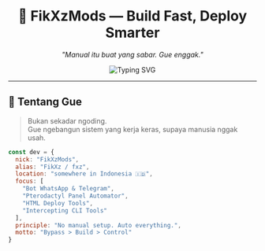 <h1 align="center">🧠 FikXzMods — Build Fast, Deploy Smarter</h1>
<p align="center"><i>"Manual itu buat yang sabar. Gue enggak."</i></p>

<p align="center">
  <img src="https://readme-typing-svg.demolab.com?font=JetBrains+Mono&size=18&pause=1200&color=00FF99&center=true&vCenter=true&width=480&lines=Fullstack+Bot+Developer;Automation+Is+Art;Code.+Deploy.+Bypass.;0+to+Deploy%2C+No+Delay." alt="Typing SVG" />
</p>

---

## 🧬 Tentang Gue

> Bukan sekadar ngoding.  
> Gue ngebangun sistem yang kerja keras, supaya manusia nggak usah.

```js
const dev = {
  nick: "FikXzMods",
  alias: "FikXz / fxz",
  location: "somewhere in Indonesia 🇮🇩",
  focus: [
    "Bot WhatsApp & Telegram",
    "Pterodactyl Panel Automator",
    "HTML Deploy Tools",
    "Intercepting CLI Tools"
  ],
  principle: "No manual setup. Auto everything.",
  motto: "Bypass > Build > Control"
}
